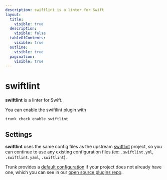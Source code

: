 ```yaml
---
description: swiftlint is a linter for Swift
layout:
  title:
    visible: true
  description:
    visible: false
  tableOfContents:
    visible: true
  outline:
    visible: true
  pagination:
    visible: true
---
```


# swiftlint

**swiftlint** is a linter for Swift.

You can enable the swiftlint plugin with

```shell
trunk check enable swiftlint
```

## Settings


**swiftlint** uses the same config files as the
upstream [swiftlint](https://github.com/realm/SwiftLint#readme) project, so you can continue to use any
existing configuration files (ex: `.swiftlint.yml`, `.swiftlint.yaml`, `.swiftlint`).
    

Trunk provides a [default configuration](https://github.com/trunk-io/plugins/tree/main/linters/swiftlint) if your project does not already have one,
which you can see in our [open source plugins repo](https://github.com/trunk-io/plugins/tree/main).
